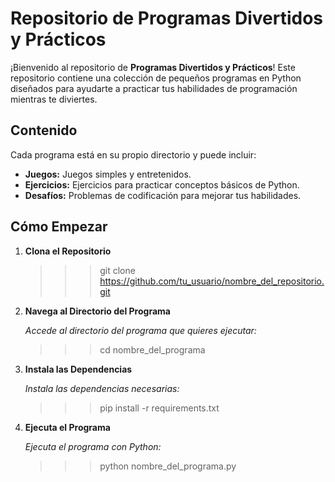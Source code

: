 # Repositorio de Programas Divertidos y Prácticos

¡Bienvenido al repositorio de **Programas Divertidos y Prácticos**! Este repositorio contiene una colección de pequeños programas en Python diseñados para ayudarte a practicar tus habilidades de programación mientras te diviertes.

## Contenido

Cada programa está en su propio directorio y puede incluir:

- **Juegos:** Juegos simples y entretenidos.
- **Ejercicios:** Ejercicios para practicar conceptos básicos de Python.
- **Desafíos:** Problemas de codificación para mejorar tus habilidades.

## Cómo Empezar

1. **Clona el Repositorio**

   >>> git clone https://github.com/tu_usuario/nombre_del_repositorio.git
   
2. **Navega al Directorio del Programa**

    *Accede al directorio del programa que quieres ejecutar:*
   
    >>> cd nombre_del_programa
   
4. **Instala las Dependencias**

    *Instala las dependencias necesarias:*

    >>> pip install -r requirements.txt

6. **Ejecuta el Programa**

    *Ejecuta el programa con Python:*
   
    >>> python nombre_del_programa.py
